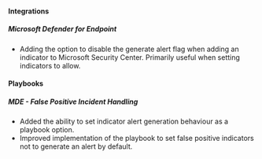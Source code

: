 
#### Integrations
##### Microsoft Defender for Endpoint
- Adding the option to disable the generate alert flag when adding an indicator to Microsoft Security Center. Primarily useful when setting indicators to allow.

#### Playbooks
##### MDE - False Positive Incident Handling
- Added the ability to set indicator alert generation behaviour as a playbook option.
- Improved implementation of the playbook to set false positive indicators not to generate an alert by default.
